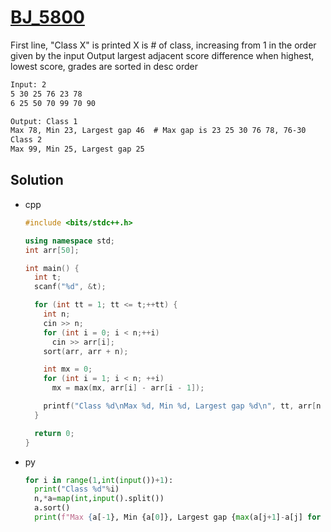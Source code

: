 # [BJ_5800](https://acmicpc.net/problem/5800)

First line, "Class X" is printed
X is # of class, increasing from 1 in the order given by the input
Output largest adjacent score difference when highest, lowest score, grades are sorted in desc order

```txt
Input: 2
5 30 25 76 23 78
6 25 50 70 99 70 90

Output: Class 1
Max 78, Min 23, Largest gap 46  # Max gap is 23 25 30 76 78, 76-30
Class 2
Max 99, Min 25, Largest gap 25
```

## Solution

* cpp

  ```cpp
  #include <bits/stdc++.h>

  using namespace std;
  int arr[50];

  int main() {
    int t;
    scanf("%d", &t);

    for (int tt = 1; tt <= t;++tt) {
      int n;
      cin >> n;
      for (int i = 0; i < n;++i)
        cin >> arr[i];
      sort(arr, arr + n);

      int mx = 0;
      for (int i = 1; i < n; ++i)
        mx = max(mx, arr[i] - arr[i - 1]);

      printf("Class %d\nMax %d, Min %d, Largest gap %d\n", tt, arr[n - 1], arr[0], mx);
    }

    return 0;
  }
  ```

* py

  ```py
  for i in range(1,int(input())+1):
    print("Class %d"%i)
    n,*a=map(int,input().split())
    a.sort()
    print(f"Max {a[-1}, Min {a[0]}, Largest gap {max(a[j+1]-a[j] for j in range(n-1))}")
  ```
